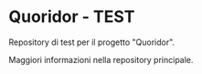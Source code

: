 # Quoridor - TEST

Repository di test per il progetto "Quoridor".

Maggiori informazioni nella repository principale.

